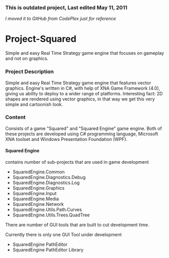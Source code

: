 ### This is outdated project, Last edited May 11, 2011
_I moved it to GitHub from CodePlex just for reference_

# Project-Squared
Simple and easy Real Time Strategy game engine that focuses on gameplay and not on graphics.

### Project Description
Simple and easy Real Time Strategy game engine that features vector graphics. Engine's written in C#, with help of XNA Game Framework (4.0), giving us ability to deploy to a wider range of platforms. Interesting fact: 2D shapes are rendered using vector graphics, in that way we get this very simple and cartoonish look.

### Content 
Consists of a game "Squared" and "Squared Engine" game engine. Both of these projects are developed using C# programming language, Microsoft XNA toolset and Windows Presentation Foundation (WPF).

#### Squared Engine

contains number of sub-projects that are used in game development

- SquaredEngine.Common
- SquaredEngine.Diagnostics.Debug
- SquaredEngine.Diagnostics.Log
- SquaredEngine.Graphics
- SquaredEngine.Input
- SquaredEngine.Media
- SquaredEngine.Network
- SquaredEngine.Utils.Path.Curves
- SquaredEngine.Utils.Trees.QuadTree

There are number of GUI tools that are built to cut development time.

Currently there is only one GUI Tool under development

- SquaredEngine PathEditor
- SquaredEngine PathEditor Library
